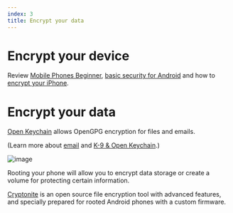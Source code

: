 ```yaml
---
index: 3
title: Encrypt your data
---
```

# Encrypt your device

Review [Mobile Phones Beginner](umbrella://communications/mobile-phones/beginner), [basic security for Android](umbrella://tools/other/s_android.md) and how to [encrypt your iPhone](umbrella://tools/encryption/s_encrypt-your-iphone.md).

# Encrypt your data

[Open Keychain](https://play.google.com/store/apps/details?id=org.sufficientlysecure.keychain)  allows OpenGPG encryption for files and emails. 

(Learn more about [email](umbrella://communications/email) and [K-9 & Open Keychain](umbrella://tools/encryption/s_k9-apg.md).)

![image](mobileexp2.png)

Rooting your phone will allow you to encrypt data storage or create a volume for protecting certain information. 

[Cryptonite](https://code.google.com/p/cryptonite/) is an open source file encryption tool with advanced features, and specially prepared for rooted Android phones with a custom firmware.
